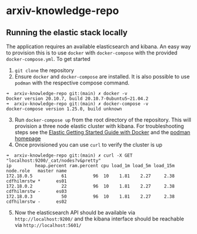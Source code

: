 # arxiv-knowledge-repo

## Running the elastic stack locally

The application requires an available elasticsearch and kibana. An easy way to provision this is to use `docker` with `docker-compose` with the provided `docker-compose.yml`. To get started

1. `git clone` the repository
2. Ensure `docker` and `docker-compose` are installed. It is also possible to use `podman` with the respective compose command.
```
➜  arxiv-knowledge-repo git:(main) ✗ docker -v
Docker version 20.10.7, build 20.10.7-0ubuntu5~21.04.2
➜  arxiv-knowledge-repo git:(main) ✗ docker-compose -v
docker-compose version 1.25.0, build unknown
```
3. Run `docker-compose up` from the root directory of the repository. This will provision a three node elastic cluster with kibana. For troubleshooting steps see the [Elastic Getting Started Guide with Docker](https://www.elastic.co/guide/en/elastic-stack-get-started/current/get-started-docker.html) and the [podman homepage](https://podman.io/)
4. Once provisioned you can use `curl` to verify the cluster is up
```
➜  arxiv-knowledge-repo git:(main) ✗ curl -X GET "localhost:9200/_cat/nodes?v&pretty"
ip         heap.percent ram.percent cpu load_1m load_5m load_15m node.role   master name
172.18.0.5           61          96  10    1.81    2.27     2.38 cdfhilmrstw *      es01
172.18.0.2           22          96  10    1.81    2.27     2.38 cdfhilmrstw -      es03
172.18.0.3           50          96  10    1.81    2.27     2.38 cdfhilmrstw -      es02
```
5. Now the elasticsearch API should be available via `http://localhost:9200/` and the kibana interface should be reachable via `http://localhost:5601/`
